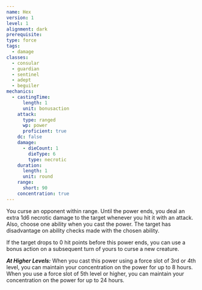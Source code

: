 ```yaml
---
name: Hex
version: 1
level: 1
alignment: dark
prerequisite: 
type: force
tags:
  - damage
classes:
  - consular
  - guardian
  - sentinel
  - adept
  - beguiler
mechanics:
  - castingTime:
      length: 1
      unit: bonusaction
    attack:
      type: ranged
      wp: power
      proficient: true
    dc: false
    damage:
      - dieCount: 1
        dieType: 6
        type: necrotic
    duration:
      length: 1
      unit: round
    range:
      short: 90
    concentration: true
---
```

You curse an opponent within range. Until the power ends, you deal an extra 1d6 necrotic damage to the target whenever you hit it with an attack. Also, choose one ability when you cast the power. The target has disadvantage on ability checks made with the chosen ability.

If the target drops to 0 hit points before this power ends, you can use a bonus action on a subsequent turn of yours to curse a new creature.

***__At Higher Levels__:*** When you cast this power using a force slot of 3rd or 4th level, you can maintain your concentration on the power for up to 8 hours. When you use a force slot of 5th level or higher, you can maintain your concentration on the power for up to 24 hours.
    